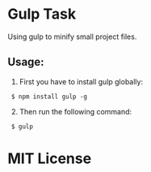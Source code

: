 # Gulp Task
Using gulp to minify small project files.

## Usage:

1. First you have to install gulp globally:

```
 $ npm install gulp -g
```
2. Then run the following command:

```
 $ gulp
```

# MIT License
